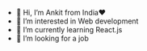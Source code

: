 - 👋 Hi, I’m Ankit from India❤️
- 👀 I’m interested in Web development
- 🌱 I’m currently learning React.js
- 💞️ I’m looking for a job 

<!---
ankit8394/ankit8394 is a ✨ special ✨ repository because its `README.md` (this file) appears on your GitHub profile.
You can click the Preview link to take a look at your changes.
--->
